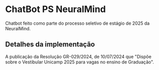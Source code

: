 # ChatBot PS NeuralMind
Chatbot feito como parte do processo seletivo de estágio de 2025 da NeuralMind.

## Detalhes da implementação
A publicação da Resolução GR-029/2024, de 10/07/2024 que "Dispõe sobre o Vestibular Unicamp 2025 para vagas no ensino de Graduação".
